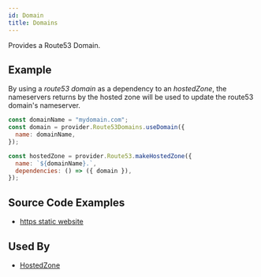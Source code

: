 ```yaml
---
id: Domain
title: Domains
---
```


Provides a Route53 Domain.

## Example

By using a _route53 domain_ as a dependency to an _hostedZone_, the nameservers returns by the hosted zone will be used to update the route53 domain's nameserver.

```js
const domainName = "mydomain.com";
const domain = provider.Route53Domains.useDomain({
  name: domainName,
});

const hostedZone = provider.Route53.makeHostedZone({
  name: `${domainName}.`,
  dependencies: () => ({ domain }),
});
```

## Source Code Examples

- [https static website ](https://github.com/grucloud/grucloud/blob/main/examples/aws/website-https/iac.js)

## Used By

- [HostedZone](../Route53/HostedZone.md)
